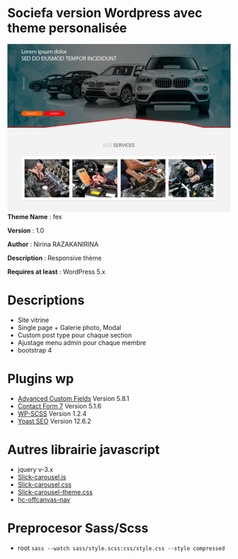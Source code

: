 # Sociefa version Wordpress avec theme personalisée
![Screenshot](screenshot.png "")
**Theme Name** : fex

**Version** : 1.0

**Author** : Nirina RAZAKANIRINA

**Description** : Responsive thème

**Requires at least** : WordPress 5.x

# Descriptions
* Site vitrine
* Single page + Galerie photo, Modal
* Custom post type pour chaque section
* Ajustage menu admin pour chaque membre
* bootstrap 4 



# Plugins wp

* [Advanced Custom Fields](https://www.advancedcustomfields.com/) Version 5.8.1
* [Contact Form 7](https://contactform7.com/) Version 5.1.6
* [WP-SCSS](https://github.com/ConnectThink/WP-SCSS) Version 1.2.4
* [Yoast SEO](https://yoa.st/1uj) Version 12.6.2

# Autres librairie javascript

*  jquery v-3.x
*  [Slick-carousel.js](https://cdnjs.cloudflare.com/ajax/libs/slick-carousel/1.9.0/slick.min.js)
*  [Slick-carousel.css](https://cdnjs.cloudflare.com/ajax/libs/slick-carousel/1.9.0/slick.min.css)
*  [Slick-carousel-theme.css](https://cdnjs.cloudflare.com/ajax/libs/slick-carousel/1.9.0/slick-theme.min.css)
*  [hc-offcanvas-nav](https://github.com/somewebmedia/hc-offcanvas-nav)

# Preprocesor Sass/Scss 
- root `sass --watch sass/style.scss:css/style.css --style compressed`